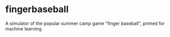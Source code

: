 # fingerbaseball
A simulator of the popular summer camp game "finger baseball", primed for machine learning
